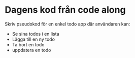 # Dagens kod från  code along

Skriv pseudokod för en enkel todo app där användaren kan:

* Se sina todos i en lista
* Lägga till en ny todo
* Ta bort en todo 
* uppdatera en todo
